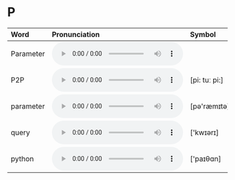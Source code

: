 
# P

| Word  | Pronunciation | Symbol |
| :-- | :-- | :-- |
| Parameter | <audio :src="$withBase('/audio/Parameter.mp3')" controls="controls" controlslist="nodownload"></audio> |  |
| P2P | <audio :src="$withBase('/audio/P2P.mp3')" controls="controls" controlslist="nodownload"></audio> | [pi: tuː pi:] |
| parameter | <audio :src="$withBase('/audio/parameter.mp3')" controls="controls" controlslist="nodownload"></audio> | [pə'ræmɪtə] |
| query | <audio :src="$withBase('/audio/query.mp3')" controls="controls" controlslist="nodownload"></audio> | ['kwɪərɪ] |
| python | <audio :src="$withBase('/audio/python.mp3')" controls="controls" controlslist="nodownload"></audio> | ['paɪθɑn] |
